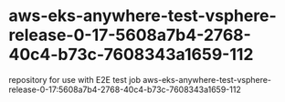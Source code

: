 # aws-eks-anywhere-test-vsphere-release-0-17-5608a7b4-2768-40c4-b73c-7608343a1659-112
repository for use with E2E test job aws-eks-anywhere-test-vsphere-release-0-17:5608a7b4-2768-40c4-b73c-7608343a1659-112
